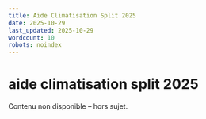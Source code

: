 ```yaml
---
title: Aide Climatisation Split 2025
date: 2025-10-29
last_updated: 2025-10-29
wordcount: 10
robots: noindex
---
```


# aide climatisation split 2025

Contenu non disponible – hors sujet.